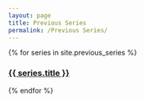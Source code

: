 ```yaml
---
layout: page
title: Previous Series
permalink: /Previous Series/
---
```


{% for series in site.previous_series %}
  <h3>
    <a href="{{ series.url }}">
      {{ series.title }}
    </a>
  </h3>
{% endfor %}